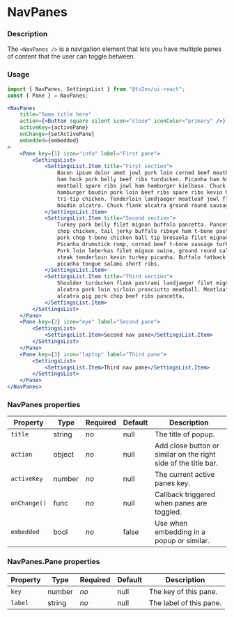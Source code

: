 # NavPanes

### Description

The `<NavPanes />` is a navigation element that lets you have multiple
panes of content that the user can toggle between.

### Usage

```javascript
import { NavPanes, SettingsList } from "@tv2no/ui-react";
const { Pane } = NavPanes;
```

```jsx
<NavPanes
    title="Some title here"
    action={<Button square silent icon="close" iconColor="primary" />}
    activeKey={activePane}
    onChange={setActivePane}
    embedded={embedded}
>
    <Pane key={1} icon="info" label="First pane">
        <SettingsList>
            <SettingsList.Item title="First section">
                Bacon ipsum dolor amet jowl pork loin corned beef meatball strip steak. Pork loin tenderloin kielbasa
                ham hock pork belly beef ribs turducken. Picanha ham hock drumstick tail venison cupim kevin beef
                meatball spare ribs jowl ham hamburger kielbasa. Chuck biltong leberkas, pastrami sausage buffalo doner
                hamburger boudin pork loin beef ribs spare ribs kevin ham. Pork belly porchetta swine frankfurter
                tri-tip chicken. Tenderloin landjaeger meatloaf jowl flank ham, brisket swine cupim leberkas drumstick
                boudin alcatra. Chuck flank alcatra ground round sausage.
            </SettingsList.Item>
            <SettingsList.Item title="Second section">
                Turkey pork belly filet mignon buffalo pancetta. Pancetta rump turducken tri-tip doner. Porchetta pork
                chop chicken, tail jerky buffalo ribeye ham t-bone pastrami meatball. Corned beef chuck buffalo swine,
                pork chop t-bone chicken ball tip bresaola filet mignon spare ribs shankle burgdoggen picanha leberkas.
                Picanha drumstick rump, corned beef t-bone sausage turkey leberkas shankle cow ribeye ball tip bacon.
                Pork loin leberkas filet mignon swine, ground round salami turducken shankle corned beef hamburger strip
                steak tenderloin kevin turkey picanha. Buffalo fatback filet mignon venison andouille beef alcatra flank
                picanha tongue salami short ribs.
            </SettingsList.Item>
            <SettingsList.Item title="Third section">
                Shoulder turducken flank pastrami landjaeger filet mignon. Bresaola meatloaf ball tip, jowl strip steak
                alcatra pork loin sirloin prosciutto meatball. Meatloaf ball tip boudin beef. Kevin shank pastrami
                alcatra pig pork chop beef ribs pancetta.
            </SettingsList.Item>
        </SettingsList>
    </Pane>
    <Pane key={2} icon="eye" label="Second pane">
        <SettingsList>
            <SettingsList.Item>Second nav pane</SettingsList.Item>
        </SettingsList>
    </Pane>
    <Pane key={3} icon="laptop" label="Third pane">
        <SettingsList>
            <SettingsList.Item>Third nav pane</SettingsList.Item>
        </SettingsList>
    </Pane>
</NavPanes>
```

### NavPanes properties

| Property     | Type   | Required | Default | Description                                                     |
| ------------ | ------ | -------- | ------- | --------------------------------------------------------------- |
| `title`      | string | _no_     | null    | The title of popup.                                             |
| `action`     | object | _no_     | null    | Add close button or similar on the right side of the title bar. |
| `activeKey`  | number | _no_     | null    | The current active panes key.                                   |
| `onChange()` | func   | _no_     | null    | Callback triggered when panes are toggled.                      |
| `embedded`   | bool   | _no_     | false   | Use when embedding in a popup or similar.                       |

### NavPanes.Pane properties

| Property | Type   | Required | Default | Description             |
| -------- | ------ | -------- | ------- | ----------------------- |
| `key`    | number | _no_     | null    | The key of this pane.   |
| `label`  | string | _no_     | null    | The label of this pane. |
